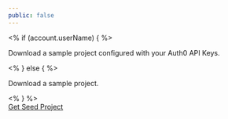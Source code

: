 ```yaml
---
public: false
---
```


<div id="package" class="package">
  <div class="row">
    <div class="info">
      <i class="icon-budicon-715"></i>
    <% if (account.userName) { %>
      <p class="configured">Download a sample project configured with your Auth0 API Keys.</p>
    <% } else { %>
      <p>Download a sample project.</p>
    <% } %>
    </div>
    <div class="button-area">
      <a href="${env.BASE_URL}/${pkgRepo}/${pkgBranch}/create-package?path=${pkgPath}&filePath=${pkgFilePath}&type=${pkgType}" class="btn btn-sm btn-success">Get Seed Project</a>
    </div>
  </div>
</div>
